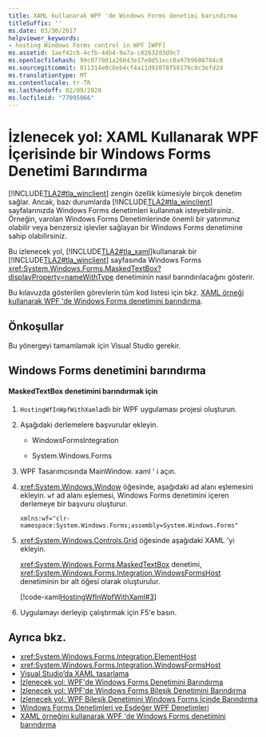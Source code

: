 ```yaml
---
title: XAML kullanarak WPF 'de Windows Forms denetimi barındırma
titleSuffix: ''
ms.date: 03/30/2017
helpviewer_keywords:
- hosting Windows Forms control in WPF [WPF]
ms.assetid: 1aef42cb-4cfb-44b4-9a7a-c02632d3d9c7
ms.openlocfilehash: 99c077801a26043e17e0d51ecc0a97b9608784c0
ms.sourcegitcommit: 011314e0c8eb4cf4a11d92078f58176c8c3efd2d
ms.translationtype: MT
ms.contentlocale: tr-TR
ms.lasthandoff: 02/09/2020
ms.locfileid: "77095066"
---
```

# <a name="walkthrough-hosting-a-windows-forms-control-in-wpf-by-using-xaml"></a>İzlenecek yol: XAML Kullanarak WPF İçerisinde bir Windows Forms Denetimi Barındırma
[!INCLUDE[TLA2#tla_winclient](../../../../includes/tla2sharptla-winclient-md.md)] zengin özellik kümesiyle birçok denetim sağlar. Ancak, bazı durumlarda [!INCLUDE[TLA2#tla_winclient](../../../../includes/tla2sharptla-winclient-md.md)] sayfalarınızda Windows Forms denetimleri kullanmak isteyebilirsiniz. Örneğin, varolan Windows Forms Denetimlerinde önemli bir yatırımınız olabilir veya benzersiz işlevler sağlayan bir Windows Forms denetimine sahip olabilirsiniz.  
  
 Bu izlenecek yol, [!INCLUDE[TLA2#tla_xaml](../../../../includes/tla2sharptla-xaml-md.md)]kullanarak bir [!INCLUDE[TLA2#tla_winclient](../../../../includes/tla2sharptla-winclient-md.md)] sayfasında Windows Forms <xref:System.Windows.Forms.MaskedTextBox?displayProperty=nameWithType> denetiminin nasıl barındırılacağını gösterir.  
  
 Bu kılavuzda gösterilen görevlerin tüm kod listesi için bkz. [XAML örneği kullanarak WPF 'de Windows Forms denetimini barındırma](https://github.com/Microsoft/WPF-Samples/tree/master/Migration%20and%20Interoperability/HostingWfInWpfWithXaml).
  
## <a name="prerequisites"></a>Önkoşullar  

Bu yönergeyi tamamlamak için Visual Studio gerekir.  
  
## <a name="hosting-the-windows-forms-control"></a>Windows Forms denetimini barındırma  
  
#### <a name="to-host-the-maskedtextbox-control"></a>MaskedTextBox denetimini barındırmak için  
  
1. `HostingWfInWpfWithXaml`adlı bir WPF uygulaması projesi oluşturun.  
  
2. Aşağıdaki derlemelere başvurular ekleyin.  
  
    - WindowsFormsIntegration  
  
    - System.Windows.Forms  
  
3. WPF Tasarımcısında MainWindow. xaml ' i açın.  
  
4. <xref:System.Windows.Window> öğesinde, aşağıdaki ad alanı eşlemesini ekleyin. `wf` ad alanı eşlemesi, Windows Forms denetimini içeren derlemeye bir başvuru oluşturur.  
  
    ```xaml  
    xmlns:wf="clr-namespace:System.Windows.Forms;assembly=System.Windows.Forms"  
    ```  
  
5. <xref:System.Windows.Controls.Grid> öğesinde aşağıdaki XAML 'yi ekleyin.  
  
     <xref:System.Windows.Forms.MaskedTextBox> denetimi, <xref:System.Windows.Forms.Integration.WindowsFormsHost> denetiminin bir alt öğesi olarak oluşturulur.  
  
     [!code-xaml[HostingWfInWpfWithXaml#3](~/samples/snippets/csharp/VS_Snippets_Wpf/HostingWfInWpfWithXaml/CSharp/HostingWfInWpf/Window1.xaml#3)]  
  
6. Uygulamayı derleyip çalıştırmak için F5'e basın.  
  
## <a name="see-also"></a>Ayrıca bkz.

- <xref:System.Windows.Forms.Integration.ElementHost>
- <xref:System.Windows.Forms.Integration.WindowsFormsHost>
- [Visual Studio’da XAML tasarlama](/visualstudio/xaml-tools/designing-xaml-in-visual-studio)
- [İzlenecek yol: WPF'de Windows Forms Denetimini Barındırma](walkthrough-hosting-a-windows-forms-control-in-wpf.md)
- [İzlenecek yol: WPF'de Windows Forms Bileşik Denetimini Barındırma](walkthrough-hosting-a-windows-forms-composite-control-in-wpf.md)
- [İzlenecek yol: WPF Bileşik Denetimini Windows Forms İçinde Barındırma](walkthrough-hosting-a-wpf-composite-control-in-windows-forms.md)
- [Windows Forms Denetimleri ve Eşdeğer WPF Denetimleri](windows-forms-controls-and-equivalent-wpf-controls.md)
- [XAML örneğini kullanarak WPF 'de Windows Forms denetimini barındırma](https://github.com/Microsoft/WPF-Samples/tree/master/Migration%20and%20Interoperability/HostingWfInWpfWithXaml)
